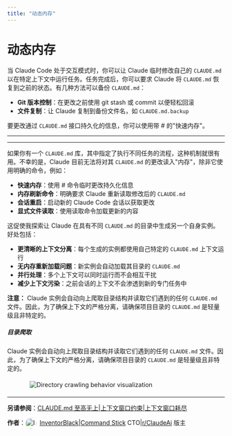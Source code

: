 ```yaml
---
title: "动态内存"
---
```


# 动态内存

当 Claude Code 处于交互模式时，你可以让 Claude 临时修改自己的 `CLAUDE.md` 以在特定上下文中运行任务。任务完成后，你可以要求 Claude 将 `CLAUDE.md` 恢复到之前的状态。有几种方法可以备份 `CLAUDE.md`：

-   **Git 版本控制**：在更改之前使用 git stash 或 commit 以便轻松回滚
-   **文件复制**：让 Claude 复制到备份文件名，如 `CLAUDE.md.backup`

要更改通过 `CLAUDE.md` 接口持久化的信息，你可以使用带 # 的"快速内存"。

* * *

* * *

如果你有一个 `CLAUDE.md` 库，其中指定了执行不同任务的流程，这种机制就很有用。不幸的是，Claude 目前无法将对其 `CLAUDE.md` 的更改读入"内存"，除非它使用明确的命令，例如：

-   **快速内存**：使用 # 命令临时更改持久化信息
-   **内存刷新命令**：明确要求 Claude 重新读取修改后的 `CLAUDE.md`
-   **会话重启**：启动新的 Claude Code 会话以获取更改
-   **显式文件读取**：使用读取命令加载更新的内容

这促使我探索让 Claude 在具有不同 `CLAUDE.md` 的目录中生成另一个自身实例。好处包括：

-   **更清晰的上下文分离**：每个生成的实例都使用自己特定的 `CLAUDE.md` 上下文运行
-   **无内存重新加载问题**：新实例会自动加载其目录的 `CLAUDE.md`
-   **并行处理**：多个上下文可以同时运行而不会相互干扰
-   **减少上下文污染**：之前会话的上下文不会渗透到新的专门任务中

**注意：** Claude 实例会自动向上爬取目录结构并读取它们遇到的任何 `CLAUDE.md` 文件。因此，为了确保上下文的严格分离，请确保项目目录的 `CLAUDE.md` 是轻量级且非特定的。

##### 目录爬取

Claude 实例会自动向上爬取目录结构并读取它们遇到的任何 `CLAUDE.md` 文件。因此，为了确保上下文的严格分离，请确保项目目录的 `CLAUDE.md` 是轻量级且非特定的。

<img src="/img/directory-crawling.png" alt="Directory crawling behavior visualization" style="max-width: 400px; height: auto; display: block; margin: 20px auto;" />

* * *

**另请参阅**：[CLAUDE.md 至高无上](/mechanics-claude-md-supremacy.html)|[上下文窗口约束](/mechanics-context-window-depletion.html)|[上下文窗口耗尽](/mechanics-context-window-depletion.html)

**作者**：[<img src="/img/claudes-greatest-soldier.png" alt="InventorBlack" style="width: 25px; height: 25px; border-radius: 50%; margin-right: 8px; vertical-align: middle;" />InventorBlack](https://github.com/InventorBlack)|[Command Stick](https://commandstick.com) CTO|[r/ClaudeAi](https://reddit.com/r/ClaudeAi) 版主